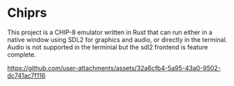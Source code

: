 # Chiprs

This project is a CHIP-8 emulator written in Rust that can run either in a native window using SDL2 for graphics and audio, or directly in the terminal. Audio is not supported in the terminial but the sdl2 frontend is feature complete. 


https://github.com/user-attachments/assets/32a6cfb4-5a95-43a0-9502-dc741ac7f116

